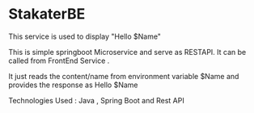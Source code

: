 # StakaterBE

This service is used to display "Hello $Name" 

This is simple springboot Microservice and serve as RESTAPI. It can be called from FrontEnd Service .

It just reads the content/name from environment variable $Name and provides the response as Hello $Name

Technologies Used : Java , Spring Boot and Rest API
